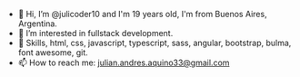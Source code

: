 - 👋 Hi, I’m @julicoder10 and I'm 19 years old, I'm from Buenos Aires, Argentina.
- 👀 I’m interested in fullstack development.
- 🌱 Skills, html, css, javascript, typescript, sass, angular, bootstrap, bulma, font awesome, git.
- 📫 How to reach me: julian.andres.aquino33@gmail.com

<!---
julicoder10/julicoder10 is a ✨ special ✨ repository because its `README.md` (this file) appears on your GitHub profile.
You can click the Preview link to take a look at your changes.
--->
